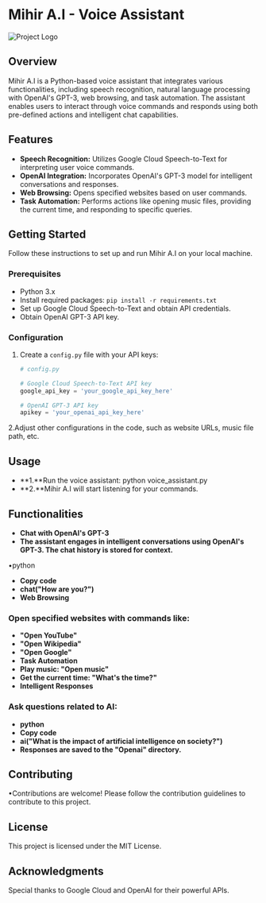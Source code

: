 # Mihir A.I - Voice Assistant

![Project Logo](https://drive.google.com/file/d/17GZZL4qVyZwonMOfLyUSl8-S6Yz-Ahff/view?usp=sharing)

## Overview

Mihir A.I is a Python-based voice assistant that integrates various functionalities, including speech recognition, natural language processing with OpenAI's GPT-3, web browsing, and task automation. The assistant enables users to interact through voice commands and responds using both pre-defined actions and intelligent chat capabilities.

## Features

- **Speech Recognition:** Utilizes Google Cloud Speech-to-Text for interpreting user voice commands.
- **OpenAI Integration:** Incorporates OpenAI's GPT-3 model for intelligent conversations and responses.
- **Web Browsing:** Opens specified websites based on user commands.
- **Task Automation:** Performs actions like opening music files, providing the current time, and responding to specific queries.

## Getting Started

Follow these instructions to set up and run Mihir A.I on your local machine.

### Prerequisites

- Python 3.x
- Install required packages: `pip install -r requirements.txt`
- Set up Google Cloud Speech-to-Text and obtain API credentials.
- Obtain OpenAI GPT-3 API key.

### Configuration

1. Create a `config.py` file with your API keys:

   ```python
   # config.py

   # Google Cloud Speech-to-Text API key
   google_api_key = 'your_google_api_key_here'

   # OpenAI GPT-3 API key
   apikey = 'your_openai_api_key_here'

2.Adjust other configurations in the code, such as website URLs, music file path, etc.

## Usage

- **1.**Run the voice assistant: python voice_assistant.py
- **2.**Mihir A.I will start listening for your commands.

## Functionalities

- **Chat with OpenAI's GPT-3**
- **The assistant engages in intelligent conversations using OpenAI's GPT-3. The chat history is stored for context.**

•python
- **Copy code**
- **chat("How are you?")**
- **Web Browsing**

### Open specified websites with commands like:

- **"Open YouTube"**
- **"Open Wikipedia"**
- **"Open Google"**
- **Task Automation**
- **Play music: "Open music"**
- **Get the current time: "What's the time?"**
- **Intelligent Responses**


### Ask questions related to AI:

- **python**
- **Copy code**
- **ai("What is the impact of artificial intelligence on society?")**
- **Responses are saved to the "Openai" directory.**

## Contributing

•Contributions are welcome! Please follow the contribution guidelines to contribute to this project.

## License

This project is licensed under the MIT License.

## Acknowledgments

Special thanks to Google Cloud and OpenAI for their powerful APIs.
